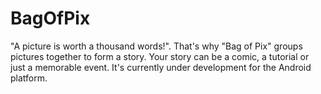 BagOfPix
========

"A picture is worth a thousand words!". That's why "Bag of Pix" groups pictures together to form a story. Your story can be a comic, a tutorial or just a memorable event. It's currently under development for the Android platform.
